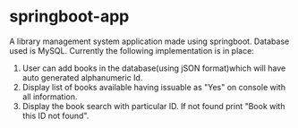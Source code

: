 # springboot-app

A library management system application made using springboot.
Database used is MySQL.
Currently the following implementation is in place:
1. User can add books in the database(using jSON format)which will have auto generated alphanumeric Id.
2. Display list of books available having issuable as "Yes" on console with all information.
3. Display the book search with particular ID. If not found print "Book with this ID not found".

